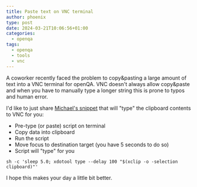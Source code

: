 ```yaml
---
title: Paste text on VNC terminal
author: phoenix
type: post
date: 2024-03-21T10:06:56+01:00
categories:
  - openqa
tags:
  - openqa
  - tools
  - vnc
---
```

A coworker recently faced the problem to copy&pasting a large amount of text into a VNC terminal for openQA. VNC doesn't always allow copy&paste and when you have to manually type a longer string this is prone to typos and human error.

I'd like to just share [Michael's snippet](https://gist.github.com/michaelgrifalconi/ff9789f41d922d404de45d4c95af4211) that will "type" the clipboard contents to VNC for you:

* Pre-type (or paste) script on terminal
* Copy data into clipboard
* Run the script
* Move focus to destination target (you have 5 seconds to do so)
* Script will "type" for you

```
sh -c 'sleep 5.0; xdotool type --delay 100 "$(xclip -o -selection clipboard)"'
```

I hope this makes your day a little bit better.
